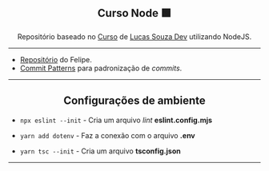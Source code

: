 <!-- PROJETO -->

<div id="topo"></div>
<h2 align="center"><strong>Curso Node 🟩</strong></h2>

<div id="#sobre" align="center">

Repositório baseado no [Curso](https://www.youtube.com/playlist?list=PL29TaWXah3iaaXDFPgTHiFMBF6wQahurP) de [Lucas Souza Dev](https://www.youtube.com/@LucasSouzaDev) utilizando NodeJS.

</div>

---

- [Repositório](https://github.com/Baptiston/coamo-test) do Felipe.
- [Commit Patterns](https://medium.com/linkapi-solutions/conventional-commits-pattern-3778d1a1e657) para padronização de _commits_.

---

<div id="#config">

<h2 align="center"><strong>Configurações de ambiente</strong></h2>

- `npx eslint --init` - Cria um arquivo *lint* **eslint.config.mjs**

- `yarn add dotenv` - Faz a conexão com o arquivo **.env**

- `yarn tsc --init` - Cria um arquivo **tsconfig.json**

</div>

---

<div id="#">

</div>